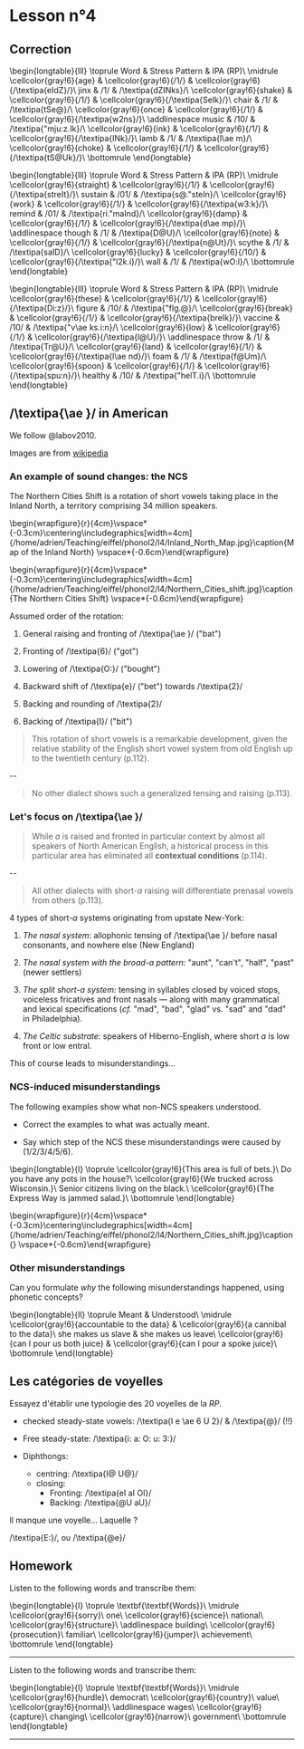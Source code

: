 # Lesson n°4




## Correction


\begin{longtable}{lll}
\toprule
Word & Stress Pattern & IPA (RP)\\
\midrule
\cellcolor{gray!6}{age} & \cellcolor{gray!6}{/1/} & \cellcolor{gray!6}{/\textipa{eIdZ}/}\\
jinx & /1/ & /\textipa{dZINks}/\\
\cellcolor{gray!6}{shake} & \cellcolor{gray!6}{/1/} & \cellcolor{gray!6}{/\textipa{SeIk}/}\\
chair & /1/ & /\textipa{tSe@}/\\
\cellcolor{gray!6}{once} & \cellcolor{gray!6}{/1/} & \cellcolor{gray!6}{/\textipa{w2ns}/}\\
\addlinespace
music & /10/ & /\textipa{"mju:z.Ik}/\\
\cellcolor{gray!6}{ink} & \cellcolor{gray!6}{/1/} & \cellcolor{gray!6}{/\textipa{INk}/}\\
lamb & /1/ & /\textipa{l\ae m}/\\
\cellcolor{gray!6}{choke} & \cellcolor{gray!6}{/1/} & \cellcolor{gray!6}{/\textipa{tS@Uk}/}\\
\bottomrule
\end{longtable}


\begin{longtable}{lll}
\toprule
Word & Stress Pattern & IPA (RP)\\
\midrule
\cellcolor{gray!6}{straight} & \cellcolor{gray!6}{/1/} & \cellcolor{gray!6}{/\textipa{streIt}/}\\
sustain & /01/ & /\textipa{s@."steIn}/\\
\cellcolor{gray!6}{work} & \cellcolor{gray!6}{/1/} & \cellcolor{gray!6}{/\textipa{w3:k}/}\\
remind & /01/ & /\textipa{ri."maInd}/\\
\cellcolor{gray!6}{damp} & \cellcolor{gray!6}{/1/} & \cellcolor{gray!6}{/\textipa{d\ae mp}/}\\
\addlinespace
though & /1/ & /\textipa{D@U}/\\
\cellcolor{gray!6}{note} & \cellcolor{gray!6}{/1/} & \cellcolor{gray!6}{/\textipa{n@Ut}/}\\
scythe & /1/ & /\textipa{saID}/\\
\cellcolor{gray!6}{lucky} & \cellcolor{gray!6}{/10/} & \cellcolor{gray!6}{/\textipa{"l2k.i}/}\\
wall & /1/ & /\textipa{wO:l}/\\
\bottomrule
\end{longtable}


\begin{longtable}{lll}
\toprule
Word & Stress Pattern & IPA (RP)\\
\midrule
\cellcolor{gray!6}{these} & \cellcolor{gray!6}{/1/} & \cellcolor{gray!6}{/\textipa{Di:z}/}\\
figure & /10/ & /\textipa{"fIg.@}/\\
\cellcolor{gray!6}{break} & \cellcolor{gray!6}{/1/} & \cellcolor{gray!6}{/\textipa{breIk}/}\\
vaccine & /10/ & /\textipa{"v\ae ks.i:n}/\\
\cellcolor{gray!6}{low} & \cellcolor{gray!6}{/1/} & \cellcolor{gray!6}{/\textipa{l@U}/}\\
\addlinespace
throw & /1/ & /\textipa{Tr@U}/\\
\cellcolor{gray!6}{land} & \cellcolor{gray!6}{/1/} & \cellcolor{gray!6}{/\textipa{l\ae nd}/}\\
foam & /1/ & /\textipa{f@Um}/\\
\cellcolor{gray!6}{spoon} & \cellcolor{gray!6}{/1/} & \cellcolor{gray!6}{/\textipa{spu:n}/}\\
healthy & /10/ & /\textipa{"helT.i}/\\
\bottomrule
\end{longtable}

## /\textipa{\ae }/ in American

We follow @labov2010.

Images are from [wikipedia](https://en.wikipedia.org/wiki/Inland_Northern_American_English)




### An example of sound changes: the NCS

The Northern Cities Shift is a rotation of short vowels taking place
in the Inland North, a territory comprising 34 million speakers.


 \begin{wrapfigure}{r}{4cm}\vspace*{-0.3cm}\centering\includegraphics[width=4cm]{/home/adrien/Teaching/eiffel/phonol2/l4/Inland_North_Map.jpg}\caption{Map of the Inland North} \vspace*{-0.6cm}\end{wrapfigure}



 
 \begin{wrapfigure}{r}{4cm}\vspace*{-0.3cm}\centering\includegraphics[width=4cm]{/home/adrien/Teaching/eiffel/phonol2/l4/Northern_Cities_shift.jpg}\caption{The Northern Cities Shift} \vspace*{-0.6cm}\end{wrapfigure}

 


Assumed order of the rotation:

1. General raising and fronting of /\textipa{\ae }/ ("bat")

1. Fronting of /\textipa{6}/ ("got")

1. Lowering of /\textipa{O:}/ ("bought")

1. Backward shift of /\textipa{e}/ ("bet") towards /\textipa{2}/

1. Backing and rounding of /\textipa{2}/

1. Backing of /\textipa{I}/ ("bit")



> This rotation of short vowels is a remarkable development, given the relative stability of the English short vowel system from old English up to the twentieth century (p.112).

--

> No other dialect shows such a generalized tensing and raising (p.113).





 

### Let's focus on /\textipa{\ae }/

> While *a* is raised and fronted in particular context by almost all speakers of North American English, a historical process in this particular area  has eliminated all **contextual conditions** (p.114).
 
--

> All other dialects with short-*a* raising will differentiate prenasal vowels from others (p.113).
 



4 types of short-*a* systems originating from upstate New-York:

1. *The nasal system*: allophonic tensing of /\textipa{\ae }/ before nasal consonants, and nowhere else (New England)

1. *The nasal system with the broad-a pattern*: "aunt", "can't", "half", "past" (newer settlers)

1. *The split short-a system:* tensing in syllables closed by voiced stops, voiceless fricatives and front nasals — along with many grammatical and lexical specifications (*cf.* "mad", "bad", "glad" vs. "sad" and "dad" in Philadelphia).

1. *The Celtic substrate:* speakers of Hiberno-English, where short *a* is low front or low entral.

This of course leads to misunderstandings...



###  NCS-induced misunderstandings

The following examples show what non-NCS speakers understood.

* Correct the examples to what was actually meant.

* Say which step of the NCS these misunderstandings were caused by (1/2/3/4/5/6).





\begin{longtable}{l}
\toprule
\cellcolor{gray!6}{This area is full of bets.}\\
Do you have any pots in the house?\\
\cellcolor{gray!6}{We trucked across Wisconsin.}\\
Senior citizens living on the black.\\
\cellcolor{gray!6}{The Express Way is jammed salad.}\\
\bottomrule
\end{longtable}

 \begin{wrapfigure}{r}{4cm}\vspace*{-0.3cm}\centering\includegraphics[width=4cm]{/home/adrien/Teaching/eiffel/phonol2/l4/Northern_Cities_shift.jpg}\caption{} \vspace*{-0.6cm}\end{wrapfigure}



### Other misunderstandings

Can you formulate *why* the following misunderstandings happened, using phonetic concepts?


\begin{longtable}{ll}
\toprule
Meant & Understood\\
\midrule
\cellcolor{gray!6}{accountable to the data} & \cellcolor{gray!6}{a cannibal to the data}\\
she makes us slave & she makes us leave\\
\cellcolor{gray!6}{can I pour us both juice} & \cellcolor{gray!6}{can I pour a spoke juice}\\
\bottomrule
\end{longtable}
 

## Les catégories de voyelles

Essayez d'établir une typologie des 20 voyelles de la *RP*.



* checked steady-state vowels: /\textipa{I e \ae  6 U 2}/ & /\textipa{@}/ (!!)

* Free steady-state: /\textipa{i: a: O: u: 3:}/

* Diphthongs:
  - centring: /\textipa{I@ U@}/
  - closing:
    - Fronting: /\textipa{eI aI OI}/
    - Backing: /\textipa{@U aU}/

Il manque une voyelle... Laquelle ?



 /\textipa{E:}/, ou /\textipa{@e}/



## Homework

Listen to the following words and transcribe them:



 
\begin{longtable}{l}
\toprule
\textbf{\textbf{Words}}\\
\midrule
\cellcolor{gray!6}{sorry}\\
one\\
\cellcolor{gray!6}{science}\\
national\\
\cellcolor{gray!6}{structure}\\
\addlinespace
building\\
\cellcolor{gray!6}{prosecution}\\
familiar\\
\cellcolor{gray!6}{jumper}\\
achievement\\
\bottomrule
\end{longtable} 

---

Listen to the following words and transcribe them:



 
\begin{longtable}{l}
\toprule
\textbf{\textbf{Words}}\\
\midrule
\cellcolor{gray!6}{hurdle}\\
democrat\\
\cellcolor{gray!6}{country}\\
value\\
\cellcolor{gray!6}{normal}\\
\addlinespace
wages\\
\cellcolor{gray!6}{capture}\\
changing\\
\cellcolor{gray!6}{narrow}\\
government\\
\bottomrule
\end{longtable} 

---
